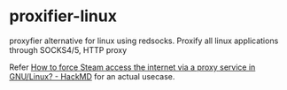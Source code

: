 # proxifier-linux

proxyfier alternative for linux using redsocks. Proxify all linux applications through SOCKS4/5, HTTP proxy

Refer [How to force Steam access the internet via a proxy service in GNU/Linux? - HackMD](https://hackmd.io/OYH_ylzAT8GDKGvgPjY3bA?view) for an actual usecase.
